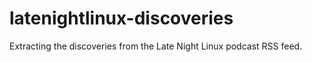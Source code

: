 # latenightlinux-discoveries
Extracting the discoveries from the Late Night Linux podcast RSS feed.
